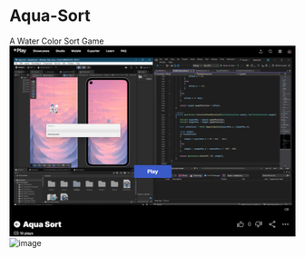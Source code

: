 # Aqua-Sort
A Water Color Sort Game
![image](https://github.com/VR-WebSpider/Aqua-Sort/blob/main/Screenshot%202025-06-25%20114148.png)
![image](https://github.com/user-attachments/assets/bb674093-3680-4a2f-a8da-985224f3f1ce)
